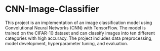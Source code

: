 # CNN-Image-Classifier
 This project is an implementation of an image classification model using Convolutional Neural Networks (CNN) with TensorFlow. The model is trained on the CIFAR-10 dataset and can classify images into ten different categories with high accuracy. The project includes data preprocessing, model development, hyperparameter tuning, and evaluation.
